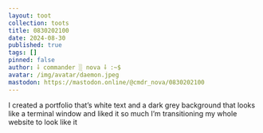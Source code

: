```yaml
---
layout: toot
collection: toots
title: 0830202100
date: 2024-08-30
published: true
tags: []
pinned: false
author: ⸸ commander ░ nova ⸸ :~$
avatar: /img/avatar/daemon.jpeg
mastodon: https://mastodon.online/@cmdr_nova/0830202100
---
```


I created a portfolio that’s white text and a dark grey background that looks like a terminal window and liked it so much I’m transitioning my whole website to look like it
